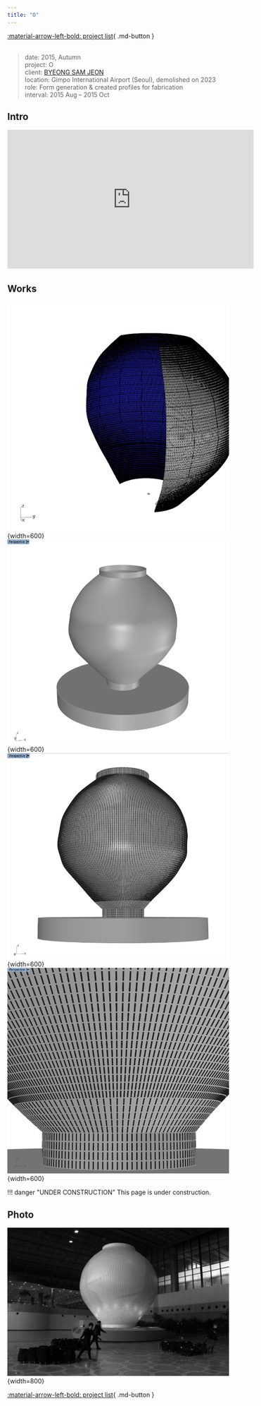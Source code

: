 ```yaml
---
title: "O"
---
```


[:material-arrow-left-bold: project list](../../index.md){ .md-button }  
<br>

>date: 2015, Autumn  
>project: O  
>client: [BYEONG SAM JEON](https://www.bsjeon.com/)  
>location: Gimpo International Airport (Seoul), demolished on 2023  
>role: Form generation & created profiles for fabrication  
>interval: 2015 Aug – 2015 Oct  

## Intro
<iframe width="560" height="315" src="https://www.youtube.com/embed/Gs_ytk_SDdA?si=jQBUwLlLNp2O4fHw" title="YouTube video player" frameborder="0" allow="accelerometer; autoplay; clipboard-write; encrypted-media; gyroscope; picture-in-picture; web-share" referrerpolicy="strict-origin-when-cross-origin" allowfullscreen></iframe>

## Works
![O-bake](../../../../../assets/tools-and-tales/form-experiments/2015/O/O_bake.png){width=600}
![O-1](../../../../../assets/tools-and-tales/form-experiments/2015/O/O_form-1.PNG){width=600}
![O-2](../../../../../assets/tools-and-tales/form-experiments/2015/O/O_form-2.PNG){width=600}
![O-3](../../../../../assets/tools-and-tales/form-experiments/2015/O/O_form-3.PNG){width=600}

!!! danger "UNDER CONSTRUCTION"
    This page is under construction.

## Photo
![O-photo](../../../../../assets/tools-and-tales/form-experiments/2015/O/O_photo.jpg){width=800}

[:material-arrow-left-bold: project list](../../index.md){ .md-button }